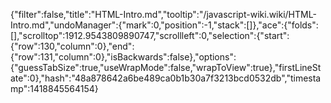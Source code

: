 {"filter":false,"title":"HTML-Intro.md","tooltip":"/javascript-wiki.wiki/HTML-Intro.md","undoManager":{"mark":0,"position":-1,"stack":[]},"ace":{"folds":[],"scrolltop":1912.9543809890747,"scrollleft":0,"selection":{"start":{"row":130,"column":0},"end":{"row":131,"column":0},"isBackwards":false},"options":{"guessTabSize":true,"useWrapMode":false,"wrapToView":true},"firstLineState":0},"hash":"48a878642a6be489ca0b1b30a7f3213bcd0532db","timestamp":1418845564154}